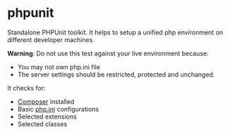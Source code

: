 # phpunit

Standalone PHPUnit toolkit.
It helps to setup a unified php environment on different developer machines. 

__Warning__: Do not use this test against your live environment because:

 * You may not own php.ini file
 * The server settings should be restricted, protected and unchanged.

It checks for:

 * [Composer](https://getcomposer.org/download/) installed
 * Basic [php.ini](http://php.net/manual/en/ini.list.php) configurations
 * Selected extensions
 * Selected classes
